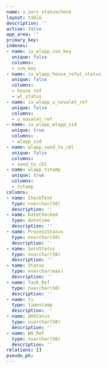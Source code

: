 ```yaml
---
name: u_serv_statuscheck
layout: table
description: ''
active: false
app_area: ''
primary_key: 
indexes:
- name: ix_wlapp_con_key
  unique: false
  columns:
  - con_key
- name: ix_wlapp_house_refwl_status
  unique: false
  columns:
  - house_ref
  - wl_status
- name: ix_wlapp_u_novalet_ref
  unique: false
  columns:
  - u_novalet_ref
- name: ix_wlapp_wlapp_sid
  unique: true
  columns:
  - wlapp_sid
- name: wlapp_send_to_cbl
  unique: false
  columns:
  - send_to_cbl
- name: wlapp_tstamp
  unique: true
  columns:
  - tstamp
columns:
- name: CheckText
  type: nvarchar(50)
  description: ''
- name: DateChecked
  type: datetime
  description: ''
- name: ProcessStatus
  type: nvarchar(50)
  description: ''
- name: ServStatus
  type: nvarchar(50)
  description: ''
- name: Status
  type: nvarchar(max)
  description: ''
- name: Task_Ref
  type: nvarchar(50)
  description: ''
- name: ts
  type: timestamp
  description: ''
- name: UHStatus
  type: nvarchar(50)
  description: ''
- name: WO_Ref
  type: nvarchar(50)
  description: ''
relations: []
pseudo_pk: 
---
```


